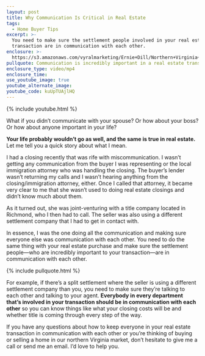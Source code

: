 ```yaml
---
layout: post
title: Why Communication Is Critical in Real Estate
tags:
  - Home Buyer Tips
excerpt: >-
  You need to make sure the settlement people involved in your real estate
  transaction are in communication with each other.
enclosure: >-
  https://s3.amazonaws.com/vyralmarketing/Ernie+Dill/Northern+Virginia+Real+Estate+Team+Communication+is+key+in+real+estate.mp4
pullquote: Communication is incredibly important in a real estate transaction.
enclosure_type: video/mp4
enclosure_time:
use_youtube_image: true
youtube_alternate_image:
youtube_code: kuUpTUAjlHQ
---
```



{% include youtube.html %}

What if you didn’t communicate with your spouse? Or how about your boss? Or how about anyone important in your life?

**Your life probably wouldn’t go as well, and the same is true in real estate.** Let me tell you a quick story about what I mean.

I had a closing recently that was rife with miscommunication. I wasn’t getting any communication from the buyer I was representing or the local immigration attorney who was handling the closing. The buyer’s lender wasn’t returning my calls and I wasn’t hearing anything from the closing/immigration attorney, either. Once I called that attorney, it became very clear to me that she wasn’t used to doing real estate closings and didn’t know much about them.

As it turned out, she was joint-venturing with a title company located in Richmond, who I then had to call. The seller was also using a different settlement company that I had to get in contact with.

In essence, I was the one doing all the communication and making sure everyone else was communication with each other. You need to do the same thing with your real estate purchase and make sure the settlement people—who are incredibly important to your transaction—are in communication with each other.

{% include pullquote.html %}

For example, if there’s a split settlement where the seller is using a different settlement company than you, you need to make sure they’re talking to each other and talking to your agent. **Everybody in every department that’s involved in your transaction should be in communication with each other** so you can know things like what your closing costs will be and whether title is coming through every step of the way.

If you have any questions about how to keep everyone in your real estate transaction in communication with each other or you’re thinking of buying or selling a home in our northern Virginia market, don’t hesitate to give me a call or send me an email. I’d love to help you.
